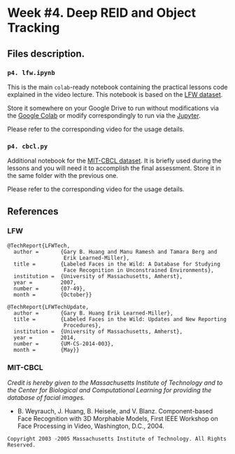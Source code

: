 # Week #4. Deep REID and Object Tracking

## Files description.

### `p4. lfw.ipynb`

This is the main `colab`-ready notebook containing the practical lessons code explained in the video lecture. This notebook is based on the [LFW dataset](http://vis-www.cs.umass.edu/lfw/).

Store it somewhere on your Google Drive to run without modifications via the [Google Colab](https://colab.research.google.com/) or modify correspondingly to run via the [Jupyter](https://jupyter.org/).

Please refer to the corresponding video for the usage details.

### `p4. cbcl.py`

Additional notebook for the [MIT-CBCL dataset](http://cbcl.mit.edu/software-datasets/heisele/facerecognition-database.html). It is briefly used during the lessons and you will need it to accomplish the final assessment. Store it in the same folder with the previous one.

Please refer to the corresponding video for the usage details.

## References

### LFW

```
@TechReport{LFWTech,
  author =       {Gary B. Huang and Manu Ramesh and Tamara Berg and 
                  Erik Learned-Miller},
  title =        {Labeled Faces in the Wild: A Database for Studying 
                  Face Recognition in Unconstrained Environments},
  institution =  {University of Massachusetts, Amherst},
  year =         2007,
  number =       {07-49},
  month =        {October}}
```

```
@TechReport{LFWTechUpdate,
  author =       {Gary B. Huang Erik Learned-Miller},
  title =        {Labeled Faces in the Wild: Updates and New Reporting 
                  Procedures},
  institution =  {University of Massachusetts, Amherst},
  year =         2014,
  number =       {UM-CS-2014-003},
  month =        {May}}
```

### MIT-CBCL

*Credit is hereby given to the Massachusetts Institute of Technology and to the Center for Biological and Computational Learning for providing the database of facial images.*

- B. Weyrauch, J. Huang, B. Heisele, and V. Blanz. Component-based Face Recognition with 3D Morphable Models, First IEEE Workshop on Face Processing in Video, Washington, D.C., 2004.

`Copyright 2003 -2005 Massachusetts Institute of Technology. All Rights Reserved.`